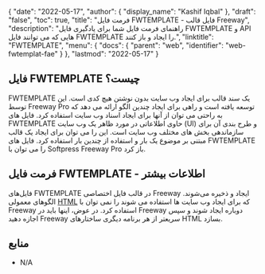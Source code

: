 {
  "date": "2022-05-17",
  "author": {
    "display_name": "Kashif Iqbal"
},
  "draft": "false",
  "toc": true,
  "title": "فرمت فایل FWTEMPLATE - فایل قالب Freeway",
  "description": "راهنمای فرمت فایل شما برای یادگیری فایل FWTEMPLATE و API هایی که می توانند فایل FWTEMPLATE را ایجاد و باز کنند.",
  "linktitle": "FWTEMPLATE",
  "menu": {
    "docs": {
      "parent": "web",
      "identifier": "web-fwtemplat-fae"
}
},
  "lastmod": "2022-05-17"
}

## فایل FWTEMPLATE چیست؟

FWTEMPLATE یک سند قالب برای ایجاد وب سایت بدون نوشتن هیچ کدی است. این توسط Freeway Pro توسعه یافته است و راهی برای ایجاد چندین الگو ارائه می دهد که به راحتی می توان از آنها برای ایجاد اسناد وب سایت استفاده کرد. فایل های FWTEMPLATE حاوی اطلاعاتی در مورد ظاهر یک وب سایت (UI) و طرح بندی آن برای سازماندهی بخش های مختلف وب سایت است. این را می توان برای ایجاد یک قالب مبتنی بر موضوع یک بار و استفاده از چندین بار استفاده کرد. فایل های FWTEMPLATE را می توان با Softpress Freeway Pro باز کرد.

## فرمت فایل FWTEMPLATE - اطلاعات بیشتر

فایل‌های FWTEMPLATE در قالب فایل اختصاصی Freeway ایجاد و ذخیره می‌شوند. الگوهای معمولی [HTML](/web/html/) که برای ایجاد وب سایت ها استفاده می شوند را نمی توان با Freeway استفاده کرد. در عوض، اینها باید در Freeway دوباره ایجاد شوند و سپس اجازه دهید Freeway سریعتر از هر برنامه دیگری ساختارهای HTML بسازد.

## منابع

* N/A



